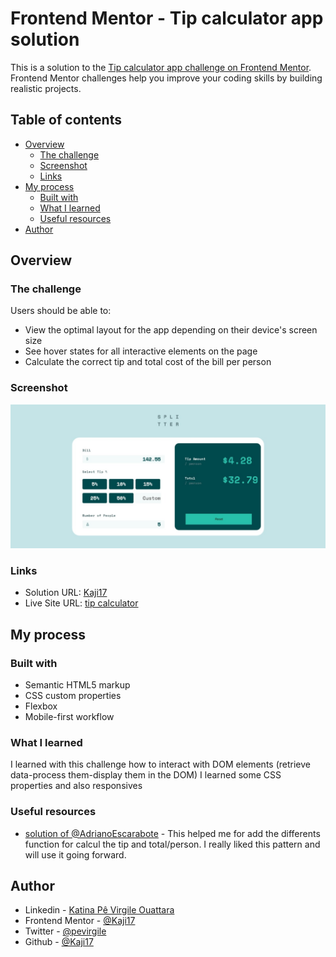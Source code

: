 # Frontend Mentor - Tip calculator app solution

This is a solution to the [Tip calculator app challenge on Frontend Mentor](https://www.frontendmentor.io/challenges/tip-calculator-app-ugJNGbJUX). Frontend Mentor challenges help you improve your coding skills by building realistic projects.

## Table of contents

- [Overview](#overview)
  - [The challenge](#the-challenge)
  - [Screenshot](#screenshot)
  - [Links](#links)
- [My process](#my-process)
  - [Built with](#built-with)
  - [What I learned](#what-i-learned)
  - [Useful resources](#useful-resources)
- [Author](#author)

## Overview

### The challenge

Users should be able to:

- View the optimal layout for the app depending on their device's screen size
- See hover states for all interactive elements on the page
- Calculate the correct tip and total cost of the bill per person

### Screenshot

![](images/Capture%20web_25-10-2022_181924_.jpeg)
### Links

- Solution URL: [Kaji17](https://github.com/Kaji17/Tip-calculator-app-)
- Live Site URL: [tip calculator](https://kaji17.github.io/Tip-calculator-app-/)

## My process

### Built with

- Semantic HTML5 markup
- CSS custom properties
- Flexbox
- Mobile-first workflow
### What I learned

I learned with this challenge how to interact with DOM elements (retrieve data-process them-display them in the DOM)
I learned some CSS properties and also responsives


### Useful resources

- [solution of @AdrianoEscarabote](https://www.frontendmentor.io/solutions/tip-calculator-app-w-html-sass-js-hi5HGv-M4n) - This helped me for add the differents function for calcul the tip and total/person. I really liked this pattern and will use it going forward.

## Author

- Linkedin - [Katina Pê Virgile Ouattara](https://www.linkedin.com/in/katina-p%C3%AA-virgile-ouattara-62289a203/)
- Frontend Mentor - [@Kaji17](https://www.frontendmentor.io/profile/Kaji17)
- Twitter - [@pevirgile](https://twitter.com/pevirgile)
- Github - [@Kaji17](https://github.com/Kaji17)

